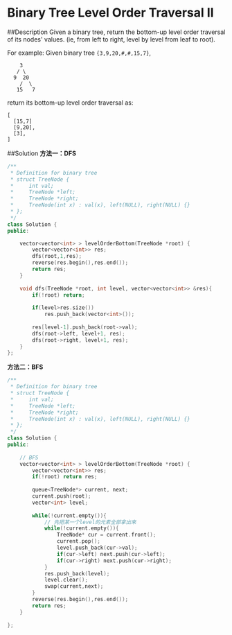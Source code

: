 Binary Tree Level Order Traversal II
======
##Description
Given a binary tree, return the bottom-up level order traversal of its nodes' values. (ie, from left to right, level by level from leaf to root).

For example:
Given binary tree `{3,9,20,#,#,15,7}`,
```
    3
   / \
  9  20
    /  \
   15   7
```
return its bottom-up level order traversal as:
```
[
  [15,7]
  [9,20],
  [3],
]
```
##Solution
**方法一：DFS**
```cpp
/**
 * Definition for binary tree
 * struct TreeNode {
 *     int val;
 *     TreeNode *left;
 *     TreeNode *right;
 *     TreeNode(int x) : val(x), left(NULL), right(NULL) {}
 * };
 */
class Solution {
public:    

    vector<vector<int> > levelOrderBottom(TreeNode *root) {
        vector<vector<int>> res;
        dfs(root,1,res);
        reverse(res.begin(),res.end());
        return res;
    }
    
    void dfs(TreeNode *root, int level, vector<vector<int>> &res){
        if(!root) return;
        
        if(level>res.size())
            res.push_back(vector<int>());
        
        res[level-1].push_back(root->val);
        dfs(root->left, level+1, res);
        dfs(root->right, level+1, res);
    }
};
```

**方法二：BFS**

```cpp
/**
 * Definition for binary tree
 * struct TreeNode {
 *     int val;
 *     TreeNode *left;
 *     TreeNode *right;
 *     TreeNode(int x) : val(x), left(NULL), right(NULL) {}
 * };
 */
class Solution {
public:
    
    // BFS
    vector<vector<int> > levelOrderBottom(TreeNode *root) {
        vector<vector<int>> res;
        if(!root) return res;
        
        queue<TreeNode*> current, next;
        current.push(root);
        vector<int> level;
        
        while(!current.empty()){
            // 先把某一个level的元素全部拿出来
            while(!current.empty()){
                TreeNode* cur = current.front();
                current.pop();
                level.push_back(cur->val);
                if(cur->left) next.push(cur->left);
                if(cur->right) next.push(cur->right);
            }
            res.push_back(level);
            level.clear();
            swap(current,next);
        }
        reverse(res.begin(),res.end());
        return res;
    }
    
};
```